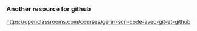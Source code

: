 ### Another resource for github

https://openclassrooms.com/courses/gerer-son-code-avec-git-et-github
